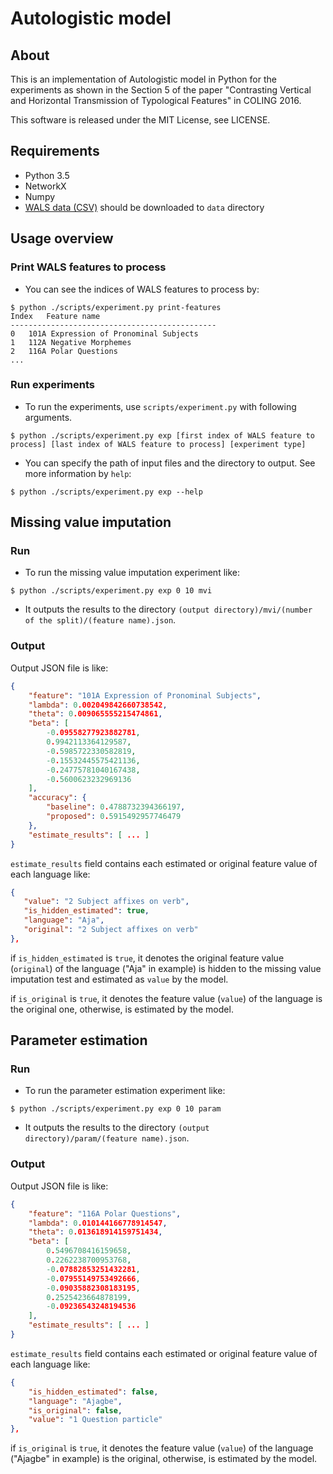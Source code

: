 Autologistic model
===================
## About
This is an implementation of Autologistic model in Python for the experiments as shown in the Section 5 of the paper "Contrasting Vertical and Horizontal Transmission of Typological Features" in COLING 2016.

This software is released under the MIT License, see LICENSE.

## Requirements
* Python 3.5
* NetworkX
* Numpy
* [WALS data (CSV)](http://wals.info/download) should be downloaded to `data` directory

## Usage overview
### Print WALS features to process
* You can see the indices of WALS features to process by:
```
$ python ./scripts/experiment.py print-features
Index	Feature name
----------------------------------------------
0	101A Expression of Pronominal Subjects
1	112A Negative Morphemes
2	116A Polar Questions
...
```

### Run experiments
* To run the experiments, use `scripts/experiment.py` with following arguments.
```
$ python ./scripts/experiment.py exp [first index of WALS feature to process] [last index of WALS feature to process] [experiment type]
```
* You can specify the path of input files and the directory to output. See more information by `help`:
```
$ python ./scripts/experiment.py exp --help
```

## Missing value imputation
### Run
* To run the missing value imputation experiment like:
```
$ python ./scripts/experiment.py exp 0 10 mvi
```
* It outputs the results to the directory `(output directory)/mvi/(number of the split)/(feature name).json`.

### Output
Output JSON file is like:
```json
{
    "feature": "101A Expression of Pronominal Subjects",
    "lambda": 0.002049842660738542,
    "theta": 0.009065555215474861,
    "beta": [
        -0.09558277923882781,
        0.9942113364129587,
        -0.5985722330582819,
        -0.15532445575421136,
        -0.24775781040167438,
        -0.5600623232969136
    ],
    "accuracy": {
        "baseline": 0.4788732394366197,
        "proposed": 0.5915492957746479
    },
    "estimate_results": [ ... ]
}
```
`estimate_results` field contains each estimated or original feature value of each language like:
```json
{
   "value": "2 Subject affixes on verb",
   "is_hidden_estimated": true,
   "language": "Aja",
   "original": "2 Subject affixes on verb"
},
```
if `is_hidden_estimated` is `true`, it denotes the original feature value (`original`) of the language ("Aja" in example) is hidden to the missing value imputation test and estimated as `value` by the model.

if `is_original` is `true`, it denotes the feature value (`value`) of the language is the original one, otherwise, is estimated by the model.

## Parameter estimation
### Run
* To run the parameter estimation experiment like:
```
$ python ./scripts/experiment.py exp 0 10 param
```
* It outputs the results to the directory `(output directory)/param/(feature name).json`.

### Output
Output JSON file is like:
```json
{
    "feature": "116A Polar Questions",
    "lambda": 0.010144166778914547,
    "theta": 0.013618914159751434,
    "beta": [
        0.5496708416159658,
        0.2262238700953768,
        -0.07882853251432281,
        -0.07955149753492666,
        -0.09035882308183195,
        0.2525423664878199,
        -0.09236543248194536
    ],
    "estimate_results": [ ... ]
}
```
`estimate_results` field contains each estimated or original feature value of each language like:
```json
{
    "is_hidden_estimated": false,
    "language": "Ajagbe",
    "is_original": false,
    "value": "1 Question particle"
},
```
if `is_original` is `true`, it denotes the feature value (`value`) of the language ("Ajagbe" in example) is the original, otherwise, is estimated by the model.

